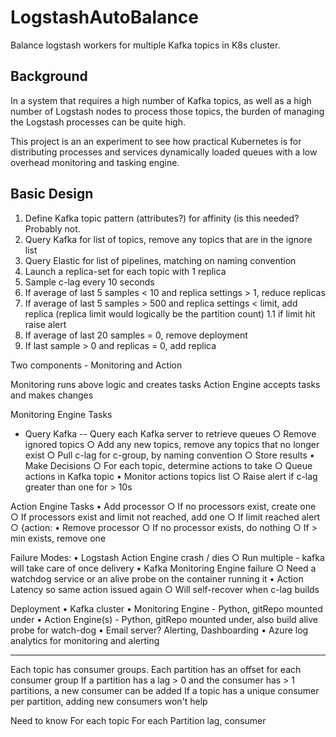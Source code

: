 # LogstashAutoBalance

Balance logstash workers for multiple Kafka topics in K8s cluster.

## Background

In a system that requires a high number of Kafka topics, as well as a high number of Logstash nodes to process those topics, the burden of managing the Logstash processes can be quite high.

This project is an an experiment to see how practical Kubernetes is for distributing processes and services dynamically loaded queues with a low overhead monitoring and tasking engine.

## Basic Design

1. Define Kafka topic pattern (attributes?) for affinity (is this needed? Probably not.
1. Query Kafka for list of topics, remove any topics that are in the ignore list
1. Query Elastic for list of pipelines, matching on naming convention
1. Launch a replica-set for each topic with 1 replica
1. Sample c-lag every 10 seconds
1. If average of last 5 samples < 10 and replica settings > 1, reduce replicas
1. If average of last 5 samples > 500 and replica settings < limit, add replica (replica limit would logically be the partition count)
1.1 if limit hit raise alert
1. If average of last 20 samples = 0, remove deployment
1. If last sample > 0 and replicas = 0, add replica

Two components - Monitoring and Action

Monitoring runs above logic and creates tasks
Action Engine accepts tasks and makes changes

Monitoring Engine Tasks

- Query Kafka
-- Query each Kafka server to retrieve queues
		○ Remove ignored topics
		○ Add any new topics, remove any topics that no longer exist
		○ Pull c-lag for c-group, by naming convention
		○ Store results
	• Make Decisions
		○ For each topic, determine actions to take
		○ Queue actions in Kafka topic
	• Monitor actions topics list
		○ Raise alert if c-lag greater than one for > 10s

Action Engine Tasks
	•  Add processor
		○ If no processors exist, create one
		○ If processors exist and limit not reached, add one
		○ If limit reached alert
		○ {action:
	•  Remove processor
		○ If no processor exists, do nothing
		○ If > min exists, remove one

Failure Modes:
	• Logstash Action Engine crash / dies
		○ Run multiple - kafka will take care of once delivery
	• Kafka Monitoring Engine failure
		○ Need a watchdog service or an alive probe on the container running it
	• Action Latency so same action issued again
		○ Will self-recover when c-lag builds

Deployment
	• Kafka cluster
	• Monitoring Engine - Python, gitRepo mounted under
	• Action Engine(s) - Python, gitRepo mounted under, also build alive probe for watch-dog
	• Email server? Alerting, Dashboarding
	• Azure log analytics for monitoring and alerting




______________________________
Each topic has consumer groups. Each partition has an offset for each consumer group
If a partition has a lag > 0 and the consumer has > 1 partitions, a new consumer can be added
If a topic has a unique consumer per partition, adding new consumers won't help

Need to know
For each topic
 For each Partition
  lag, consumer



